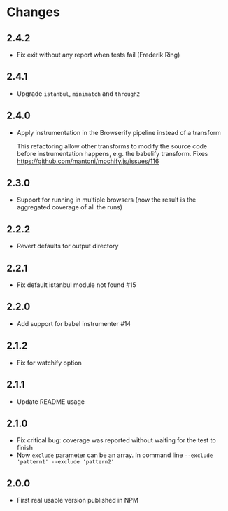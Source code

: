 # Changes

## 2.4.2

- Fix exit without any report when tests fail (Frederik Ring)

## 2.4.1

- Upgrade `istanbul`, `minimatch` and `through2`

## 2.4.0

- Apply instrumentation in the Browserify pipeline instead of a transform

  This refactoring allow other transforms to modify the source code before instrumentation happens, e.g. the babelify transform.
  Fixes https://github.com/mantoni/mochify.js/issues/116

## 2.3.0

- Support for running in multiple browsers (now the result is the aggregated coverage of all the runs)

## 2.2.2

- Revert defaults for output directory

## 2.2.1

- Fix default istanbul module not found #15

## 2.2.0

- Add support for babel instrumenter #14

## 2.1.2

- Fix for watchify option

## 2.1.1

- Update README usage

## 2.1.0

- Fix critical bug: coverage was reported without waiting for the test to finish
- Now ```exclude``` parameter can be an array. In command line ```--exclude 'pattern1' --exclude 'pattern2'```

## 2.0.0

- First real usable version published in NPM
